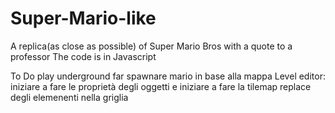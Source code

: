 # Super-Mario-like
A replica(as close as possible) of Super Mario Bros with a quote to a professor
The code is in Javascript

To Do
play underground
far spawnare mario in base alla mappa
Level editor: 
  iniziare a fare le proprietà degli oggetti e iniziare a fare la tilemap
  replace degli elemenenti nella griglia